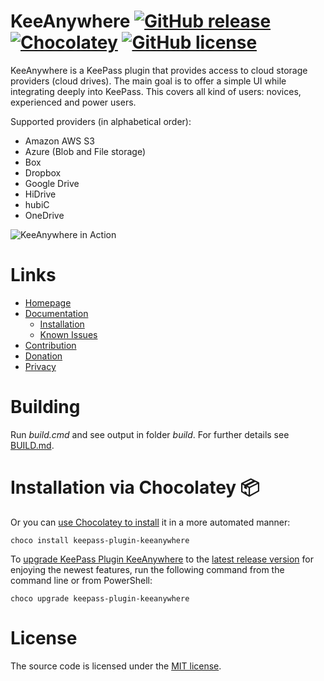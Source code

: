 # KeeAnywhere [![GitHub release](https://img.shields.io/github/release/Kyrodan/KeeAnywhere.svg)](https://github.com/Kyrodan/KeeAnywhere/releases/latest) [![Chocolatey](https://img.shields.io/chocolatey/v/keepass-plugin-keeanywhere.svg)](https://chocolatey.org/packages/keepass-plugin-keeanywhere) [![GitHub license](https://img.shields.io/badge/license-MIT-blue.svg)](https://raw.githubusercontent.com/Kyrodan/KeeAnywhere/master/LICENSE)
KeeAnywhere is a KeePass plugin that provides access to cloud storage providers (cloud drives). The main goal is to offer a simple UI while integrating deeply into KeePass. This covers all kind of users: novices, experienced and power users.

Supported providers (in alphabetical order):
* Amazon AWS S3
* Azure (Blob and File storage)
* Box
* Dropbox
* Google Drive
* HiDrive
* hubiC
* OneDrive

![KeeAnywhere in Action](docs/assets/images/KeeAnywhere_Teaser.png)


# Links
* [Homepage](https://keeanywhere.de)
* [Documentation](https://keeanywhere.de/use/start)
  * [Installation](http://keeanywhere.de/use/installation)
  * [Known Issues](http://keeanywhere.de/use/known_issues)
* [Contribution](https://keeanywhere.de/contribute)
* [Donation](http://keeanywhere.de/donate)
* [Privacy](http://keeanywhere.de/privacy)

# Building
Run *build.cmd* and see output in folder *build*. For further details see [BUILD.md](BUILD.md).

# Installation via Chocolatey 📦 
Or you can [use Chocolatey to install](https://community.chocolatey.org/packages/keepass-plugin-keeanywhere#install) it in a more automated manner:

```
choco install keepass-plugin-keeanywhere
```

To [upgrade KeePass Plugin KeeAnywhere](https://community.chocolatey.org/packages/keepass-plugin-keeanywhere#upgrade) to the [latest release version](https://community.chocolatey.org/packages/keepass-plugin-keeanywhere#versionhistory) for enjoying the newest features, run the following command from the command line or from PowerShell:

```
choco upgrade keepass-plugin-keeanywhere
```

# License
The source code is licensed under the [MIT license](https://github.com/Kyrodan/KeeAnywhere/blob/master/LICENSE).
